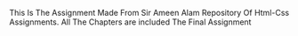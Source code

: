 This Is The Assignment Made From Sir Ameen Alam Repository Of Html-Css Assignments. All The Chapters are included The Final Assignment
